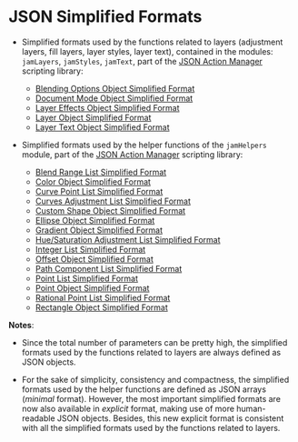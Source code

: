 # JSON Simplified Formats

 - Simplified formats used by the functions related to layers (adjustment layers, fill layers, layer styles, layer text), contained in the modules: `jamLayers`, `jamStyles`, `jamText`, part of the [JSON Action Manager](/JSON-Action-Manager) scripting library:

    - [Blending Options Object Simplified Format](Blending-Options-Object-Simplified-Format)
    - [Document Mode Object Simplified Format](Document-Mode-Object-Simplified-Format)
    - [Layer Effects Object Simplified Format](Layer-Effects-Object-Simplified-Format)
    - [Layer Object Simplified Format](Layer-Object-Simplified-Format)
    - [Layer Text Object Simplified Format](Layer-Text-Object-Simplified-Format)

- Simplified formats used by the helper functions of the `jamHelpers` module, part of the [JSON Action Manager](/JSON-Action-Manager) scripting library:

    - [Blend Range List Simplified Format](Blend-Range-List-Simplified-Format)
    - [Color Object Simplified Format](Color-Object-Simplified-Format)
    - [Curve Point List Simplified Format](Curve-Point-List-Simplified-Format)
    - [Curves Adjustment List Simplified Format](Curves-Adjustment-List-Simplified-Format)
    - [Custom Shape Object Simplified Format](Custom-Shape-Object-Simplified-Format)
    - [Ellipse Object Simplified Format](Ellipse-Object-Simplified-Format)
    - [Gradient Object Simplified Format](Gradient-Object-Simplified-Format)
    - [Hue/Saturation Adjustment List Simplified Format](HueSaturation-Adjustment-List-Simplified-Format)
    - [Integer List Simplified Format](Integer-List-Simplified-Format)
    - [Offset Object Simplified Format](Offset-Object-Simplified-Format)
    - [Path Component List Simplified Format](Path-Component-List-Simplified-Format)
    - [Point List Simplified Format](Point-List-Simplified-Format)
    - [Point Object Simplified Format](Point-Object-Simplified-Format)
    - [Rational Point List Simplified Format](Rational-Point-List-Simplified-Format)
    - [Rectangle Object Simplified Format](Rectangle-Object-Simplified-Format)

**Notes**:

- Since the total number of parameters can be pretty high, the simplified formats used by the functions related to layers are always defined as JSON objects.

- For the sake of simplicity, consistency and compactness, the simplified formats used by the helper functions are defined as JSON arrays (*minimal* format). However, the most important simplified formats are now also available in *explicit* format, making use of more human-readable JSON objects. Besides, this new explicit format is consistent with all the simplified formats used by the functions related to layers.
